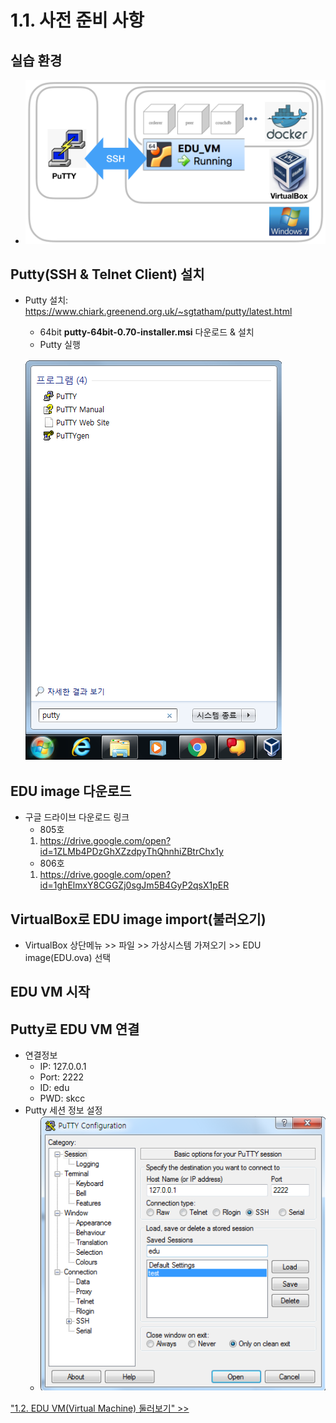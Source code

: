 # 1.1. 사전 준비 사항
## 실습 환경
- ![edu env](https://github.com/skblockedu/edu19/blob/master/images/eduenv.png)

## Putty(SSH & Telnet Client) 설치
- Putty 설치: https://www.chiark.greenend.org.uk/~sgtatham/putty/latest.html
   * 64bit **putty-64bit-0.70-installer.msi** 다운로드 & 설치
   * Putty 실행
   
   ![](https://github.com/skblockedu/edu19/blob/master/images/Putty%20run.png)
   

## EDU image 다운로드
  * 구글 드라이브 다운로드 링크
    - 805호 
     1. https://drive.google.com/open?id=1ZLMb4PDzGhXZzdpyThQhnhiZBtrChx1y
    - 806호
     1. https://drive.google.com/open?id=1ghElmxY8CGGZj0sgJm5B4GyP2qsX1pER

## VirtualBox로 EDU image import(불러오기)
- VirtualBox 상단메뉴 >> 파일 >> 가상시스템 가져오기 >> EDU image(EDU.ova) 선택

## EDU VM 시작

## Putty로 EDU VM 연결
- 연결정보
  - IP: 127.0.0.1  
  - Port: 2222
  - ID: edu
  - PWD: skcc
- Putty 세션 정보 설정
  - ![Putty 터미널 설정](https://github.com/skblockedu/edu19/blob/master/images/Putty%20setting.png)


["1.2. EDU VM(Virtual Machine) 둘러보기" >>](https://github.com/skblockedu/edu19/blob/master/Session1_2.md)
